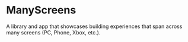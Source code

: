 ManyScreens
===========

A library and app that showcases building experiences that span across many screens (PC, Phone, Xbox, etc.).
